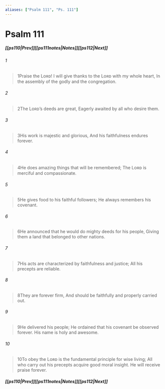 ```yaml
---
aliases: ["Psalm 111", "Ps. 111"]
---
```

# Psalm 111
##### <span class=arrow-left></span>[[ps110|Prev]]<span class=navigation-separator></span>[[ps111notes|Notes]]<span class=navigation-separator></span>[[ps112|Next]]<span class=arrow-right></span>
###### 1
><span class=verse-first-poetry>1</span>Praise the Lᴏʀᴅ!
>I will give thanks to the Lᴏʀᴅ with my whole heart,
>In the assembly of the godly and the congregation.
###### 2
><span class=verse-body-poetry>2</span>The Lᴏʀᴅ’s deeds are great,
>Eagerly awaited by all who desire them.
###### 3
><span class=verse-body-poetry>3</span>His work is majestic and glorious,
>And his faithfulness endures forever.
###### 4
><span class=verse-body-poetry>4</span>He does amazing things that will be remembered;
>The Lᴏʀᴅ is merciful and compassionate.
###### 5
><span class=verse-body-poetry>5</span>He gives food to his faithful followers;
>He always remembers his covenant.
###### 6
><span class=verse-body-poetry>6</span>He announced that he would do mighty deeds for his people,
>Giving them a land that belonged to other nations.
<div class=paragraph-break></div>

###### 7
><span class=verse-first-poetry>7</span>His acts are characterized by faithfulness and justice;
>All his precepts are reliable.
###### 8
><span class=verse-body-poetry>8</span>They are forever firm,
>And should be faithfully and properly carried out.
###### 9
><span class=verse-body-poetry>9</span>He delivered his people;
>He ordained that his covenant be observed forever.
>His name is holy and awesome.
###### 10
><span class=verse-body-poetry>10</span>To obey the Lᴏʀᴅ is the fundamental principle for wise living;
>All who carry out his precepts acquire good moral insight.
>He will receive praise forever.
##### <span class=arrow-left></span>[[ps110|Prev]]<span class=navigation-separator></span>[[ps111notes|Notes]]<span class=navigation-separator></span>[[ps112|Next]]<span class=arrow-right></span>